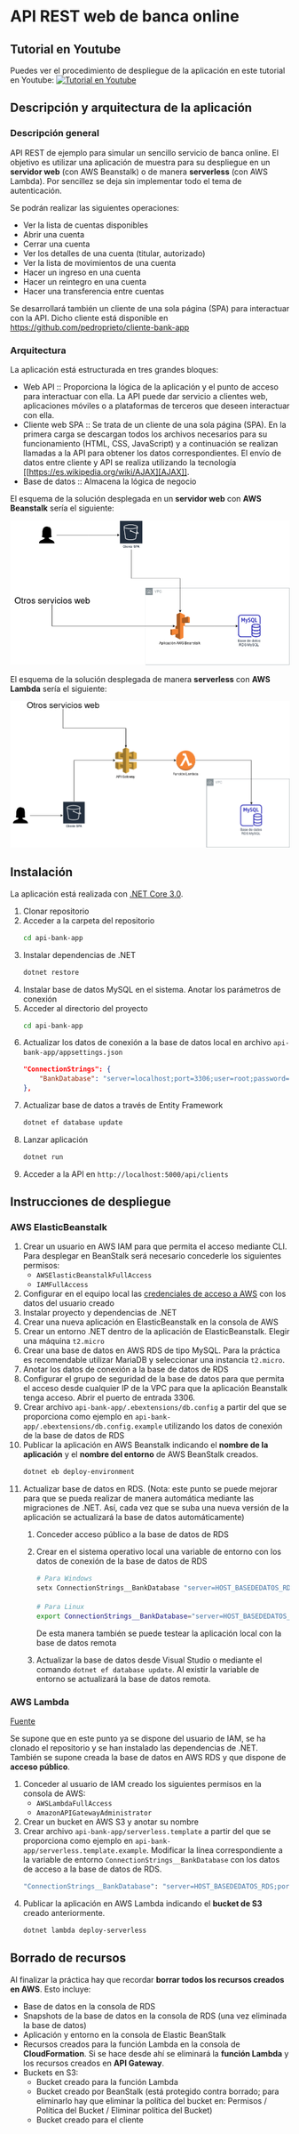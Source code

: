 # API REST web de banca online
## Tutorial en Youtube
Puedes ver el procedimiento de despliegue de la aplicación en este tutorial en Youtube:
[![Tutorial en Youtube](https://img.youtube.com/vi/gPqthQb_I6o/0.jpg)](https://www.youtube.com/watch?v=gPqthQb_I6o)

## Descripción y arquitectura de la aplicación
### Descripción general
API REST de ejemplo para simular un sencillo servicio de banca online. El objetivo es utilizar una aplicación de muestra para su despliegue en un **servidor web** (con AWS Beanstalk) o de manera **serverless** (con AWS Lambda). Por sencillez se deja sin implementar todo el tema de autenticación.

Se podrán realizar las siguientes operaciones:
- Ver la lista de cuentas disponibles
- Abrir una cuenta
- Cerrar una cuenta
- Ver los detalles de una cuenta (titular, autorizado)
- Ver la lista de movimientos de una cuenta
- Hacer un ingreso en una cuenta
- Hacer un reintegro en una cuenta
- Hacer una transferencia entre cuentas

Se desarrollará también un cliente de una sola página (SPA) para interactuar con la API. Dicho cliente está disponible en https://github.com/pedroprieto/cliente-bank-app

### Arquitectura
La aplicación está estructurada en tres grandes bloques:

- Web API :: Proporciona la lógica de la aplicación y el punto de acceso para interactuar con ella. La API puede dar servicio a clientes web, aplicaciones móviles o a plataformas de terceros que deseen interactuar con ella.
- Cliente web SPA :: Se trata de un cliente de una sola página (SPA). En la primera carga se descargan todos los archivos necesarios para su funcionamiento (HTML, CSS, JavaScript) y a continuación se realizan llamadas a la API para obtener los datos correspondientes. El envío de datos entre cliente y API se realiza utilizando la tecnología [[https://es.wikipedia.org/wiki/AJAX][AJAX]].
- Base de datos :: Almacena la lógica de negocio

El esquema de la solución desplegada en un **servidor web** con **AWS Beanstalk** sería el siguiente:

![Despliegue en AWS Beanstalk](./diagrama_beanstalk.png)


El esquema de la solución desplegada de manera **serverless** con **AWS Lambda** sería el siguiente:

![Despliegue en AWS Lambda](./diagrama_lambda.png)

## Instalación
La aplicación está realizada con [.NET Core 3.0](https://dotnet.microsoft.com/download/dotnet-core/3.0).

1. Clonar repositorio
2. Acceder a la carpeta del repositorio
    ```bash
    cd api-bank-app
    ```
3. Instalar dependencias de .NET
    ```bash
    dotnet restore
    ```
4. Instalar base de datos MySQL en el sistema. Anotar los parámetros de conexión
5. Acceder al directorio del proyecto
    ```bash
    cd api-bank-app
    ```
6. Actualizar los datos de conexión a la base de datos local en archivo `api-bank-app/appsettings.json`
    ```json
    "ConnectionStrings": {
        "BankDatabase": "server=localhost;port=3306;user=root;password=;database=bank"
    },
    ```
7. Actualizar base de datos a través de Entity Framework
    ```bash
    dotnet ef database update
    ```
8. Lanzar aplicación
    ```bash
    dotnet run
    ```
9. Acceder a la API en `http://localhost:5000/api/clients`

## Instrucciones de despliegue
### AWS ElasticBeanstalk
1. Crear un usuario en AWS IAM para que permita el acceso mediante CLI. Para desplegar en BeanStalk será necesario concederle los siguientes permisos:
    - `AWSElasticBeanstalkFullAccess`
    - `IAMFullAccess`
2. Configurar en el equipo local las [credenciales de acceso a AWS](https://docs.aws.amazon.com/es_es/cli/latest/userguide/cli-chap-configure.html) con los datos del usuario creado
3. Instalar proyecto y dependencias de .NET
4. Crear una nueva aplicación en ElasticBeanstalk en la consola de AWS
5. Crear un entorno .NET dentro de la aplicación de ElasticBeanstalk. Elegir una máquina `t2.micro`
6. Crear una base de datos en AWS RDS de tipo MySQL. Para la práctica es recomendable utilizar MariaDB y seleccionar una instancia `t2.micro`.
7. Anotar los datos de conexión a la base de datos de RDS
8. Configurar el grupo de seguridad de la base de datos para que permita el acceso desde cualquier IP de la VPC para que la aplicación Beanstalk tenga acceso. Abrir el puerto de entrada 3306.
9. Crear archivo `api-bank-app/.ebextensions/db.config` a partir del que se proporciona como ejemplo en `api-bank-app/.ebextensions/db.config.example` utilizando los datos de conexión de la base de datos de RDS
10. Publicar la aplicación en AWS Beanstalk indicando el **nombre de la aplicación** y el **nombre del entorno** de AWS BeanStalk creados.
    ```bash
    dotnet eb deploy-environment
    ```
11. Actualizar base de datos en RDS. (Nota: este punto se puede mejorar para que se pueda realizar de manera automática mediante las migraciones de .NET. Así, cada vez que se suba una nueva versión de la aplicación se actualizará la base de datos automáticamente)
    1. Conceder acceso público a la base de datos de RDS
    2. Crear en el sistema operativo local una variable de entorno con los datos de conexión de la base de datos de RDS

        ```bash
        # Para Windows
        setx ConnectionStrings__BankDatabase "server=HOST_BASEDEDATOS_RDS;port=PUERTO_BASEDATOS_RDS;user=USUARIO_BASEDATOS_RDS;password=PASSWORD_BASEDATOS_RDS;database=NOMBRE_BASEDATOS_RDS" /M
        
        # Para Linux
        export ConnectionStrings__BankDatabase="server=HOST_BASEDEDATOS_RDS;port=PUERTO_BASEDATOS_RDS;user=USUARIO_BASEDATOS_RDS;password=PASSWORD_BASEDATOS_RDS;database=NOMBRE_BASEDATOS_RDS"
        ```

        De esta manera también se puede testear la aplicación local con la base de datos remota
    3. Actualizar la base de datos desde Visual Studio o mediante el comando `dotnet ef database update`. Al existir la variable de entorno se actualizará la base de datos remota.

### AWS Lambda
[Fuente](https://aws.amazon.com/es/blogs/developer/net-core-3-0-on-lambda-with-aws-lambdas-custom-runtime/)

Se supone que en este punto ya se dispone del usuario de IAM, se ha clonado el repositorio y se han instalado las dependencias de .NET. También se supone creada la base de datos en AWS RDS y que dispone de **acceso público**.

1. Conceder al usuario de IAM creado los siguientes permisos en la consola de AWS:
    - `AWSLambdaFullAccess`
    - `AmazonAPIGatewayAdministrator`
2. Crear un bucket en AWS S3 y anotar su nombre
3. Crear archivo `api-bank-app/serverless.template` a partir del que se proporciona como ejemplo en `api-bank-app/serverless.template.example`. Modificar la línea correspondiente a la variable de entorno `ConnectionStrings__BankDatabase` con los datos de acceso a la base de datos de RDS.
    ```bash
    "ConnectionStrings__BankDatabase": "server=HOST_BASEDEDATOS_RDS;port=PUERTO_BASEDATOS_RDS;user=USUARIO_BASEDATOS_RDS;password=PASSWORD_BASEDATOS_RDS;database=NOMBRE_BASEDATOS_RDS"
    ```
4. Publicar la aplicación en AWS Lambda indicando el **bucket de S3** creado anteriormente.
    ```bash
    dotnet lambda deploy-serverless
    ```
 
## Borrado de recursos
Al finalizar la práctica hay que recordar **borrar todos los recursos creados en AWS**. Esto incluye:
- Base de datos en la consola de RDS
- Snapshots de la base de datos en la consola de RDS (una vez eliminada la base de datos)
- Aplicación y entorno en la consola de Elastic BeanStalk
- Recursos creados para la función Lambda en la consola de **CloudFormation**. Si se hace desde ahí se eliminará la **función Lambda** y los recursos creados en **API Gateway**.
- Buckets en S3:
    - Bucket creado para la función Lambda
    - Bucket creado por BeanStalk (está protegido contra borrado; para eliminarlo hay que eliminar la política del bucket en: Permisos / Política del Bucket / Eliminar política del Bucket)
    - Bucket creado para el cliente
